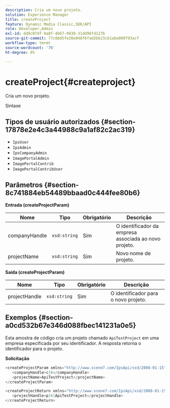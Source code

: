 ```yaml
---
description: Cria um novo projeto.
solution: Experience Manager
title: createProject
feature: Dynamic Media Classic,SDK/API
role: Developer,Admin
exl-id: dd9c07df-9a8f-4b67-9838-31dd96fd127b
source-git-commit: 77c88d5fe20e048f6fad2bb23cb1abe090793acf
workflow-type: tm+mt
source-wordcount: '76'
ht-degree: 0%

---
```


# createProject{#createproject}

Cria um novo projeto.

Sintaxe

## Tipos de usuário autorizados {#section-17878e2e4c3a44988c9a1af82c2ac319}

* `IpsUser`
* `IpsAdmin`
* `IpsCompanyAdmin`
* `ImagePortalAdmin`
* `ImagePortalContrib`
* `ImagePortalContribUser`

## Parâmetros {#section-8c741884eb54489bbaad0c444fee80b6}

**Entrada (createProjectParam)**

| Nome | Tipo | Obrigatório | Descrição |
|---|---|---|---|
| companyHandle | `xsd:string` | Sim | O identificador da empresa associada ao novo projeto. |
| projectName | `xsd:string` | Sim | Novo nome de projeto. |

**Saída (createProjectParam)**

| Nome | Tipo | Obrigatório | Descrição |
|---|---|---|---|
| projectHandle | `xsd:string` | Sim | O identificador para o novo projeto. |

## Exemplos {#section-a0cd532b67e346d088fbec141231a0e5}

Esta amostra de código cria um projeto chamado `ApiTestProject` em uma empresa especificada por seu identificador. A resposta retorna o identificador para o projeto.

**Solicitação**

```java
<createProjectParam xmlns="http://www.scene7.com/IpsApi/xsd/2008-01-15">
   <companyHandle>c|6</companyHandle>
   <projectName>ApiTestProject</projectName>
</createProjectParam>
```

```java
<createProjectReturn xmlns="http://www.scene7.com/IpsApi/xsd/2008-01-15">
   <projectHandle>p|6|ApiTestProject</projectHandle>
</createProjectReturn>
```
